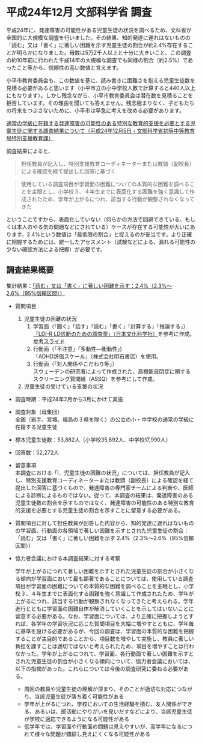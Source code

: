 # 平成24年12月 文部科学省 調査
平成24年に、発達障害の可能性がある児童生徒の状況を調べるため、文科省が全国的に大規模な調査を行いました。その結果、知的発達に遅れはないものの「読む」又は「書く」に著しい困難を示す児童生徒の割合が約2.4%存在することが明らかになりました。母数は5万2千人以上と十分に大きいこと、この調査の約10年前に行われた平成14年の大規模な調査でも同様の割合（約2.5%）であったこと等から、信頼性の高い数値と言えます。

小平市教育委員会も、この数値を基に、読み書きに困難さを抱える児童生徒数を見積る必要があると思います（小平市立の小中学校人数で計算すると440人以上にもなります）。しかし残念ながら、小平市教育委員会は潜在数を見積ることを拒否しています。その理由を聞いても答えません。残念極まりなく、子どもたちの将来をつぶさないために、小平市は早急に考えを改める必要があります。

[通常の学級に在籍する発達障害の可能性のある特別な教育的支援を必要とする児童生徒に関する調査結果について（平成24年12月5日・文部科学省初等中等教育局特別支援教育課）](https://www.mext.go.jp/a_menu/shotou/tokubetu/material/__icsFiles/afieldfile/2012/12/10/1328729_01.pdf)

調査結果によると、
> 担任教員が記入し、特別支援教育コーディネーターまたは教頭（副校長）による確認を経て提出した回答に基づく

> 使用している調査項目が学習面の困難についての本質的な困難を調べることを主眼とし、小学校３、４年生までに表面化する困難を強く意識して作成されたため、学年が上がるにつれ、該当する行動が観察されなくなってきた

ということですから、表面化していない（何らかの方法で回避できている、もしくは本人のやる気の問題などにされている）ケースが存在する可能性が大いにあります。<span class="highlight">2.4%という数値は「最低限の割合」と捉えるのが妥当です。</span>より正確に把握するためには、統一したアセスメント（試験などによる、漏れる可能性の少ない確認方法による把握）が必要です。

## 調査結果概要

集計結果：<u>「読む」又は「書く」に著しい困難を示す：2.4%（2.3%～2.6%（95%信頼区間））</u>

- 質問項目
    1. 児童生徒の困難の状況
        1. 学習面（「聞く」「話す」「読む」「書く」「計算する」「推論する」）  
        [「LDI-R LD診断のための調査票」（日本文化科学社）](https://www.nichibun.co.jp/kensa/detail/ldi_r.html)を参考に作成。  
        [参考スライド](http://www.edu-c.pref.aomori.jp/?action=common_download_main&upload_id=13010)
        1. 行動面（「不注意」「多動性―衝動性」)  
        「ADHD評価スケール」（株式会社明石書店）を使用。 
        1. 行動面（「対人関係やこだわり等」）  
        スウェーデンの研究者によって作成された、高機能自閉症に関するスクリーニング質問紙（ASSQ）を参考にして作成。 
    1. 児童生徒の受けている支援の状況
- 調査時期：平成24年2月から3月にかけて実施
- 調査対象（母集団）  
全国（岩手、宮城、福島の３県を除く）の公立の小・中学校の通常の学級に在籍する児童生徒
- 標本児童生徒数：53,882人（小学校35,892人、中学校17,990人）
- 回答数：52,272人
- 留意事項  
本調査における「Ⅰ．児童生徒の困難の状況」については、<span class="highlight">担任教員が記入し、特別支援教育コーディネーターまたは教頭（副校長）による確認を経て提出した回答に基づく</span>もので、発達障害の専門家チームによる判断や、医師による診断によるものではない。従って、<span class="highlight">本調査の結果は、発達障害のある児童生徒数の割合を示すものではなく、発達障害の可能性のある特別な教育的支援を必要とする児童生徒の割合を示す</span>ことに留意する必要がある。

- 質問項目に対して担任教員が回答した内容から、知的発達に遅れはないものの学習面、行動面の各領域で著しい困難を示すとされた児童生徒の割合：「読む」又は「書く」に著しい困難を示す 2.4%（2.3%～2.6%（95%信頼区間））

- 協力者会議における本調査結果に対する考察 

    <span class="highlight">学年が上がるにつれて著しい困難を示すとされた児童生徒の割合が小さくなる傾向が学習面において最も顕著であることについては、使用している調査項目が学習面の困難についての本質的な困難を調べることを主眼とし、小学校３、４年生までに表面化する困難を強く意識して作成されたため、学年が上がるにつれ、該当する行動が観察されなくなってきたと考えられる。学年進行とともに学習面の困難自体が解消していくことを示してはいないことに留意する必要がある。</span>なお、学習面については、<span class="highlight">より正確に把握しようとすれば、各学年の学習状況に応じた質問項目を大幅に増やすとともに、学年毎に基準を設ける必要がある</span>が、今回の調査は、学習面の本質的な困難を把握することが主目的であることから、項目数を増やして実施し、教員に著しい負担を課すことは適切ではないと考えられたため、項目を増やすことは行わなかった。学年が上がるにつれて、学習面、各行動面で著しい困難を示すとされた児童生徒の割合が小さくなる傾向について、協力者会議においては、以下の指摘があった。これらについては今後の調査研究に委ねる必要がある。
    - 周囲の教員や児童生徒の理解が深まり、そのことが適切な対応につながり、当該児童生徒が落ち着く可能性がある
    - 学年が上がるにつれ、学校においての生活経験を積む、友人関係ができる、あるいは、部活動にやりがいを見いだすなどにより、当該児童生徒が学校に適応できるようになる可能性がある
    - 低学年では、学習面や行動面の問題は見えやすいが、高学年になるにつれて様々な問題が錯綜し見えにくくなる可能性がある
